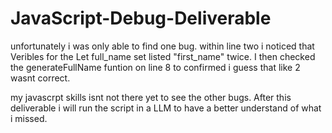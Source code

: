 # JavaScript-Debug-Deliverable
unfortunately i was only able to find one bug. within line two i noticed that Veribles  for the Let full_name set listed "first_name" twice. I then checked the generateFullName funtion on line 8 to confirmed i guess that like 2 wasnt correct. 

my javascrpt skills isnt not there yet to see the other bugs. After this deliverable i will run the script in a LLM to have a better understand of what i missed. 
